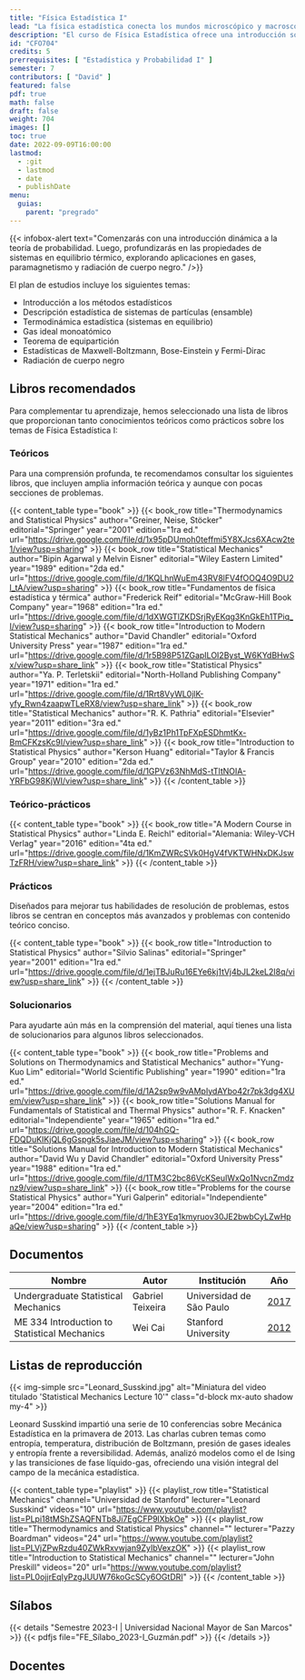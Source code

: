 ```yaml
---
title: "Física Estadística I"
lead: "La física estadística conecta los mundos microscópico y macroscópico, mediante la extracción de propiedades macroscópicas a partir de interacciones microscópicas fundamentales."
description: "El curso de Física Estadística ofrece una introducción sólida a conceptos clave como variables aleatorias discretas, cadenas de Markov y formalismo de Gibbs, proporcionando una base sólida en mecánica estadística, una teoría con aplicaciones en diversas áreas de la ciencia, desde cosmología y física de partículas hasta biología y economía."
id: "CFO704"
credits: 5
prerrequisites: [ "Estadística y Probabilidad I" ]
semester: 7
contributors: [ "David" ]
featured: false
pdf: true
math: false
draft: false
weight: 704
images: []
toc: true
date: 2022-09-09T16:00:00
lastmod:
  - :git
  - lastmod
  - date
  - publishDate
menu:
  guias:
    parent: "pregrado"
---
```


{{< infobox-alert text="Comenzarás con una introducción dinámica a la teoría de probabilidad. Luego, profundizarás en las propiedades de sistemas en equilibrio térmico, explorando aplicaciones en gases, paramagnetismo y radiación de cuerpo negro." />}}

El plan de estudios incluye los siguientes temas:

* Introducción a los métodos estadísticos
* Descripción estadística de sistemas de partículas (ensamble)
* Termodinámica estadística (sistemas en equilibrio)
* Gas ideal monoatómico
* Teorema de equipartición
* Estadísticas de Maxwell-Boltzmann, Bose-Einstein y Fermi-Dirac
* Radiación de cuerpo negro

## Libros recomendados

Para complementar tu aprendizaje, hemos seleccionado una lista de libros que proporcionan tanto conocimientos teóricos como prácticos sobre los temas de Física Estadística I:

### Teóricos

Para una comprensión profunda, te recomendamos consultar los siguientes libros, que incluyen amplia información teórica y aunque con pocas secciones de problemas.

{{< content_table type="book" >}}
  {{< book_row title="Thermodynamics and Statistical Physics" author="Greiner, Neise, Stöcker" editorial="Springer" year="2001" edition="1ra ed." url="https://drive.google.com/file/d/1x95pDUmoh0teffmi5Y8XJcs6XAcw2te1/view?usp=sharing" >}}
  {{< book_row title="Statistical Mechanics" author="Bipin Agarwal y Melvin Eisner" editorial="Wiley Eastern Limited" year="1989" edition="2da ed." url="https://drive.google.com/file/d/1KQLhnWuEm43RV8lFV4fOOQ4O9DU2l_tA/view?usp=sharing" >}}
  {{< book_row title="Fundamentos de física estadística y térmica" author="Frederick Reif" editorial="McGraw-Hill Book Company" year="1968" edition="1ra ed." url="https://drive.google.com/file/d/1dXWGTlZKDSrjRyEKqg3KnGkEh1TPiq_I/view?usp=sharing" >}}
  {{< book_row title="Introduction to Modern Statistical Mechanics" author="David Chandler" editorial="Oxford University Press" year="1987" edition="1ra ed." url="https://drive.google.com/file/d/1r5B98P51ZGapILOI2Byst_W6KYdBHwSx/view?usp=share_link" >}}
  {{< book_row title="Statistical Physics" author="Ya. P. Terletskii" editorial="North-Holland Publishing Company" year="1971" edition="1ra ed." url="https://drive.google.com/file/d/1Rrt8VyWL0jlK-yfy_Rwn4zaapwTLeRX8/view?usp=share_link" >}}
  {{< book_row title="Statistical Mechanics" author="R. K. Pathria" editorial="Elsevier" year="2011" edition="3ra ed." url="https://drive.google.com/file/d/1yBz1Ph1TpFXpESDhmtKx-BmCFKzsKc9I/view?usp=share_link" >}}
  {{< book_row title="Introduction to Statistical Physics" author="Kerson Huang" editorial="Taylor & Francis Group" year="2010" edition="2da ed." url="https://drive.google.com/file/d/1GPVz63NhMdS-tTltNOIA-YRFbG98KjWI/view?usp=share_link" >}}
{{< /content_table >}}

### Teórico-prácticos

{{< content_table type="book" >}}
  {{< book_row title="A Modern Course in Statistical Physics" author="Linda E. Reichl" editorial="Alemania: Wiley-VCH Verlag" year="2016" edition="4ta ed." url="https://drive.google.com/file/d/1KmZWRcSVk0HgV4fVKTWHNxDKJswTzFRH/view?usp=share_link" >}}
{{< /content_table >}}

### Prácticos

Diseñados para mejorar tus habilidades de resolución de problemas, estos libros se centran en conceptos más avanzados y problemas con contenido teórico conciso.

{{< content_table type="book" >}}
  {{< book_row title="Introduction to Statistical Physics" author="Silvio Salinas" editorial="Springer" year="2001" edition="1ra ed." url="https://drive.google.com/file/d/1ejTBJuRu16EYe6kj1tVj4bJL2keL2I8q/view?usp=share_link" >}}
{{< /content_table >}}

### Solucionarios

Para ayudarte aún más en la comprensión del material, aquí tienes una lista de solucionarios para algunos libros seleccionados.

{{< content_table type="book" >}}
  {{< book_row title="Problems and Solutions on Thermodynamics and Statistical Mechanics" author="Yung-Kuo Lim" editorial="World Scientific Publishing" year="1990" edition="1ra ed." url="https://drive.google.com/file/d/1A2sp9w9vAMpIydAYbo42r7pk3dg4XUem/view?usp=share_link" >}}
  {{< book_row title="Solutions Manual for Fundamentals of Statistical and Thermal Physics" author="R. F. Knacken" editorial="Independiente" year="1965" edition="1ra ed." url="https://drive.google.com/file/d/104hGQ-FDQDuKIKjQL6gGspgk5sJiaeJM/view?usp=sharing" >}}
  {{< book_row title="Solutions Manual for Introduction to Modern Statistical Mechanics" author="David Wu y David Chandler" editorial="Oxford University Press" year="1988" edition="1ra ed." url="https://drive.google.com/file/d/1TM3C2bc86VcKSeuIWxQo1NvcnZmdznz9/view?usp=share_link" >}}
  {{< book_row title="Problems for the course Statistical Physics" author="Yuri Galperin" editorial="Independiente" year="2004" edition="1ra ed." url="https://drive.google.com/file/d/1hE3YEq1kmyruov30JE2bwbCyLZwHpaQe/view?usp=sharing" >}}
{{< /content_table >}}

## Documentos

| Nombre | Autor | Institución | Año |
| ------ | ----- | ----------- | --- |
| Undergraduate Statistical Mechanics | Gabriel Teixeira | Universidad de São Paulo​ | [2017](http://www.fmt.if.usp.br/~gtlandi/lecture-notes/stat-mech.html) |
| ME 334 Introduction to Statistical Mechanics | Wei Cai | Stanford University​ | [2012](http://micro.stanford.edu/~caiwei/me334/ME346A_Lecture_Notes_Win2012.pdf) |

## Listas de reproducción

{{< img-simple src="Leonard_Susskind.jpg" alt="Miniatura del video titulado 'Statistical Mechanics Lecture 10'" class="d-block mx-auto shadow my-4" >}}

Leonard Susskind impartió una serie de 10 conferencias sobre Mecánica Estadística en la primavera de 2013. Las charlas cubren temas como entropía, temperatura, distribución de Boltzmann, presión de gases ideales y entropía frente a reversibilidad. Además, analizó modelos como el de Ising y las transiciones de fase líquido-gas, ofreciendo una visión integral del campo de la mecánica estadística.

{{< content_table type="playlist" >}}
  {{< playlist_row title="Statistical Mechanics" channel="Universidad de Stanford" lecturer="Leonard Susskind" videos="10" url="https://www.youtube.com/playlist?list=PLpi18tMShZSAQFNTb8Ji7EgCFP9lXbkOe" >}}
  {{< playlist_row title="Thermodynamics and Statistical Physics" channel="" lecturer="Pazzy Boardman" videos="24" url="https://www.youtube.com/playlist?list=PLVjZPwRzdu40ZWkRxvwjan9ZyIbVexzOK" >}}
  {{< playlist_row title="Introduction to Statistical Mechanics" channel="" lecturer="John Preskill" videos="20" url="https://www.youtube.com/playlist?list=PL0ojjrEqIyPzgJUUW76koGcSCy6OGtDRI" >}}
{{< /content_table >}}

## Sílabos

{{< details "Semestre 2023-I | Universidad Nacional Mayor de San Marcos" >}}
{{< pdfjs file="FE_Sílabo_2023-I_Guzmán.pdf" >}}
{{< /details >}}

## Docentes
